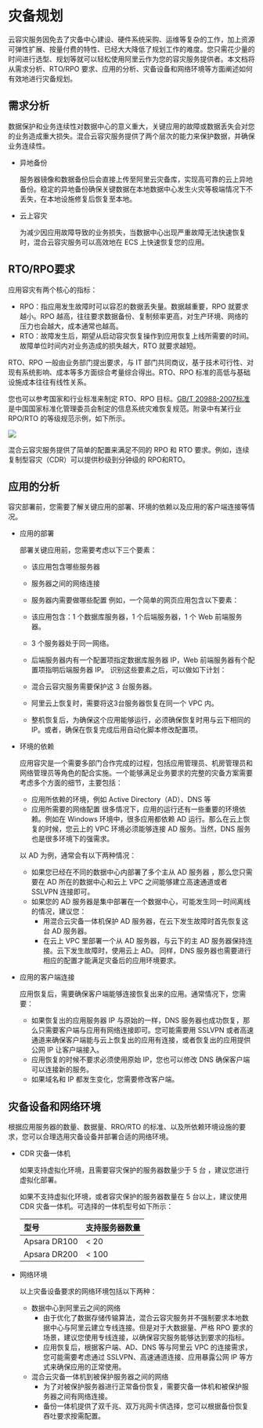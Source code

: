 # 灾备规划

云容灾服务因免去了灾备中心建设、硬件系统采购、运维等复杂的工作，加上资源可弹性扩展、按量付费的特性、已经大大降低了规划工作的难度。您只需花少量的时间进行选型、规划等就可以轻松使用阿里云作为您的容灾服务提供者。本文档将从需求分析、RTO/RPO 要求、应用的分析、灾备设备和网络环境等方面阐述如何有效地进行灾备规划。

## 需求分析

数据保护和业务连续性对数据中心的意义重大，关键应用的故障或数据丢失会对您的业务造成重大损失。混合云容灾服务提供了两个层次的能力来保护数据，并确保业务连续性。

-   异地备份

    服务器镜像和数据备份后会直接上传至阿里云灾备库，实现高可靠的云上异地备份。稳定的异地备份确保关键数据在本地数据中心发生火灾等极端情况下不丢失，在本地设施修复后恢复至本地。

-   云上容灾

    为减少因应用故障导致的业务损失，当数据中心出现严重故障无法快速恢复时，混合云容灾服务可以高效地在 ECS 上快速恢复您的应用。


## RTO/RPO要求

应用容灾有两个核心的指标：

-   RPO：指应用发生故障时可以容忍的数据丢失量。数据越重要，RPO 就要求越小。RPO 越高，往往要求数据备份、复制频率更高，对生产环境、网络的压力也会越大，成本通常也越高。
-   RTO：故障发生后，期望从启动容灾恢复操作到应用恢复上线所需要的时间。故障单位时间内对业务造成的损失越大，RTO 就要求越短。

RTO、RPO 一般由业务部门提出要求，与 IT 部门共同商议，基于技术可行性、对现有系统影响、成本等多方面综合考量综合得出。RTO、RPO 标准的高低与基础设施成本往往有线性关系。

您也可以参考国家和行业标准来制定 RTO、RPO 目标。[GB/T 20988-2007标准](http://www.djbh.net/webdev/file/webFiles/File/cpzg/20122616046.pdf) 是中国国家标准化管理委员会制定的信息系统灾难恢复规范。附录中有某行业 RPO/RTO 的等级规范示例，如下所示。

![](https://static-aliyun-doc.oss-cn-hangzhou.aliyuncs.com/assets/img/zh-CN/8161787851/p32398.png)

混合云容灾服务提供了简单的配置来满足不同的 RPO 和 RTO 要求。例如，连续复制型容灾（CDR）可以提供秒级到分钟级的 RPO和RTO。

## 应用的分析

容灾部署前，您需要了解关键应用的部署、环境的依赖以及应用的客户端连接等情况。

-   应用的部署

    部署关键应用前，您需要考虑以下三个要素：

    -   该应用包含哪些服务器
    -   服务器之间的网络连接
    -   服务器内需要做哪些配置
    例如，一个简单的网页应用包含以下要素：

    -   该应用包含：1 个数据库服务器，1 个后端服务器，1 个 Web 前端服务器。
    -   3 个服务器处于同一网络。
    -   后端服务器内有一个配置项指定数据库服务器 IP，Web 前端服务器有个配置项指明后端服务器 IP。
    识别这些要素之后，可以做如下计划：

    -   混合云容灾服务需要保护这 3 台服务器。
    -   阿里云上恢复时，需要将这3台服务器恢复在同一个 VPC 内。
    -   整机恢复后，为确保这个应用能够运行，必须确保恢复时用与云下相同的 IP。或者，确保在恢复完成后用自动化脚本修改配置项。
-   环境的依赖

    应用容灾是一个需要多部门合作完成的过程，包括应用管理员、机房管理员和网络管理员等角色的配合实施。一个能够满足业务要求的完整的灾备方案需要考虑多个方面的细节，主要包括：

    -   应用所依赖的环境，例如 Active Directory（AD）、DNS 等
    -   应用所需要的网络配置
    很多情况下，应用的运行还有一些重要的环境依赖。例如在 Windows 环境中，很多应用都依赖 AD 运行。那么在云上恢复的时候，您云上的 VPC 环境必须能够连接 AD 服务。当然，DNS 服务也是很多环境下的强需求。

    以 AD 为例，通常会有以下两种情况：

    -   如果您已经在不同的数据中心内部署了多个主从 AD 服务器 ，那么您只需要在 AD 所在的数据中心和云上 VPC 之间能够建立高速通道或者 SSLVPN 连接即可。
    -   如果您的 AD 服务器是集中部署在一个数据中心，可能发生同一时间离线的情况，建议您：
        -   用混合云灾备一体机保护 AD 服务器，在云下发生故障时首先恢复这台 AD 服务器。
        -   在云上 VPC 里部署一个从 AD 服务器，与云下的主 AD 服务器保持连接。云下发生故障时，使用云上 AD。
    同样，DNS 服务器也需要进行相应的配置才能满足灾备后的应用环境要求。

-   应用的客户端连接

    应用恢复后，需要确保客户端能够连接恢复出来的应用。通常情况下，您需要：

    -   如果恢复出的应用服务器 IP 与原始的一样，DNS 服务器也成功恢复，那么只需要客户端与应用有网络连接即可。您可能需要用 SSLVPN 或者高速通道来确保客户端能与云上恢复出的应用有连接，或者恢复出的应用提供公网 IP 让客户端接入。
    -   应用恢复的时候不要求必须使用原始 IP，您也可以修改 DNS 确保客户端可以连接新的服务。
    -   如果域名和 IP 都发生变化，您需要修改客户端。

## 灾备设备和网络环境

根据应用服务器的数量、数据量、RRO/RTO 的标准、以及所依赖环境设施的要求，您可以合理选用灾备设备并部署合适的网络环境。

-   CDR 灾备一体机

    如果支持虚拟化环境，且需要容灾保护的服务器数量少于 5 台 ，建议您进行虚拟化部署。

    如果不支持虚拟化环境，或者容灾保护的服务器数量在 5 台以上，建议使用 CDR 灾备一体机。可选择的一体机型号如下所示：

    |型号|支持服务器数量|
    |:-|:------|
    |Apsara DR100|< 20|
    |Apsara DR200|< 100|

-   网络环境

    以上灾备设备要求的网络环境包括以下两种：

    -   数据中心到阿里云之间的网络
        -   由于优化了数据存储传输算法，混合云容灾服务并不强制要求本地数据中心与阿里云建立专线连接。但是对于大数据量、严格 RPO 要求的场景，建议您使用专线连接，以确保容灾服务能够达到要求的指标。
        -   应用恢复后，根据客户端、AD、DNS 等与阿里云 VPC 的连接需求，您可能需要考虑通过 SSLVPN、高速通道连接、应用暴露公网 IP 等方式来确保应用的正常使用。
    -   混合云灾备一体机到被保护服务器之间的网络
        -   为了对被保护服务器进行正常备份恢复，需要灾备一体机和被保护服务器之间有网络连接。
        -   备份一体机提供了双千兆、双万兆网卡供选择，您可以根据备份恢复吞吐要求按需配置。


